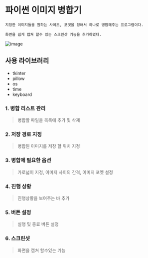 # 파이썬 이미지 병합기

```
지정한 이미지들을 원하는 사이즈, 포멧을 정해서 하나로 병합해주는 프로그램이다.

화면을 쉽게 캡쳐 할수 있는 스크린샷 기능을 추가하였다.
```

![image](https://raw.githubusercontent.com/hoseobjeon/portfolio/master/assets/img/imageMerger.png)

## 사용 라이브러리
* tkinter
* pillow
* os
* time
* keyboard

### 1. 병합 리스트 관리
> 병합할 파일을 목록에 추가 및 삭제

### 2. 저장 경로 지정
> 병합된 이미지를 저장 할 위치 지정

### 3. 병합에 필요한 옵션
> 가로넓이 지정, 이미지 사이의 간격, 이미지 포멧 설정

### 4. 진행 상황
> 진행상황을 보여주는 바 추가

### 5. 버튼 설정
> 실행 및 종료 버튼 설정

### 6. 스크린샷
> 화면을 캡쳐 할수있는 기능
